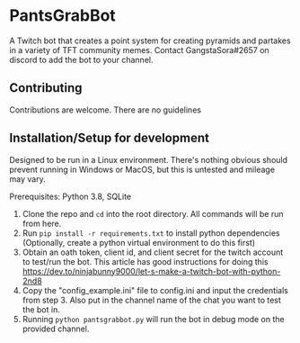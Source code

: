 # PantsGrabBot
A Twitch bot that creates a point system for creating pyramids and partakes in a variety of TFT community memes.
Contact GangstaSora#2657 on discord to add the bot to your channel. 

## Contributing
Contributions are welcome. There are no guidelines 

## Installation/Setup for development
Designed to be run in a Linux environment. There's nothing obvious should prevent running in Windows or MacOS, but this is untested and mileage may vary.

Prerequisites: Python 3.8, SQLite

1. Clone the repo and `cd` into the root directory. All commands will be run from here.
2. Run `pip install -r requirements.txt` to install python dependencies (Optionally, create a python virtual environment to do this first)
3. Obtain an oath token, client id, and client secret for the twitch account to test/run the bot. This article has good instructions for doing this https://dev.to/ninjabunny9000/let-s-make-a-twitch-bot-with-python-2nd8
4. Copy the "config_example.ini" file to config.ini and input the credentials from step 3. Also put in the channel name of the chat you want to test the bot in. 
5. Running `python pantsgrabbot.py` will run the bot in debug mode on the provided channel. 

